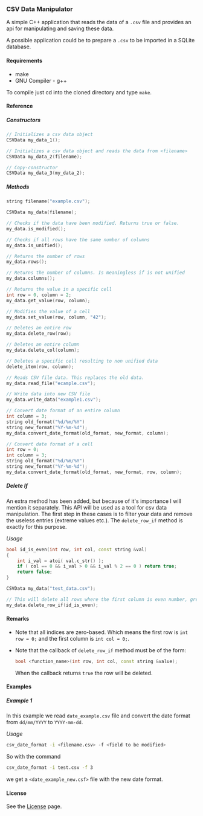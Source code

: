 ### CSV Data Manipulator

A simple C++ application that reads the data of a ``.csv`` file and provides an api for manipulating and saving these data.

A possible application could be to prepare a ``.csv`` to be imported in a SQLite database.

#### Requirements
* make
* GNU Compiler - g++

To compile just cd into the cloned directory and type ``make``.


#### Reference

##### Constructors
```cpp
// Initializes a csv data object
CSVData my_data_1(); 

// Initializes a csv data object and reads the data from <filename>
CSVData my_data_2(filename); 

// Copy-constructor
CSVData my_data_3(my_data_2);
```

##### Methods
```cpp
string filename("example.csv");

CSVData my_data(filename);

// Checks if the data have been modified. Returns true or false.
my_data.is_modified();

// Checks if all rows have the same number of columns
my_data.is_unified();

// Returns the number of rows
my_data.rows();

// Returns the number of columns. Is meaningless if is not unified
my_data.columns();

// Returns the value in a specific cell
int row = 0, column = 2;
my_data.get_value(row, column);

// Modifies the value of a cell
my_data.set_value(row, column, "42");

// Deletes an entire row
my_data.delete_row(row);

// Deletes an entire column
my_data.delete_col(column);

// Deletes a specific cell resulting to non unified data
delete_item(row, column);

// Reads CSV file data. This replaces the old data.
my_data.read_file("ecample.csv");

// Write data into new CSV file
my_data.write_data("example1.csv");

// Convert date format of an entire column
int column = 3;
string old_format("%d/%m/%Y")
string new_format("%Y-%m-%d");
my_data.convert_date_format(old_format, new_format, column);

// Convert date format of a cell
int row = 0;
int column = 3;
string old_format("%d/%m/%Y")
string new_format("%Y-%m-%d");
my_data.convert_date_format(old_format, new_format, row, column);
```

##### Delete If

An extra method has been added, but because of it's importance I will mention it separately. This API will be used as a tool for csv data manipulation.
The first step in these cases is to filter your data and remove the useless entries (extreme values etc.). The ``delete_row_if`` method is exactly for this purpose.

*Usage*

```cpp
bool id_is_even(int row, int col, const string &val)
{
    int i_val = atoi( val.c_str() );
    if ( col == 0 && i_val > 0 && i_val % 2 == 0 ) return true;
    return false;
}

CSVData my_data("test_data.csv");

// This will delete all rows where the first column is even number, greater than zero.
my_data.delete_row_if(id_is_even);
```

#### Remarks

* Note that all indices are zero-based. Which means the first row is ``int row = 0;`` and the first column is ``int col = 0;``.
* Note that the callback of ``delete_row_if`` method must be of the form:

    ```cpp
    bool <function_name>(int row, int col, const string &value);
    ```

    When the callback returns ``true`` the row will be deleted.

#### Examples

##### Example 1

In this example we read ``date_example.csv`` file and convert the date format from ``dd/mm/YYYY`` to ``YYYY-mm-dd``.

*Usage*

```bash
csv_date_format -i <filename.csv> -f <field to be modified>
```

So with the command

```bash
csv_date_format -i test.csv -f 3
```

we get a ``<date_example_new.csf>`` file with the new date format.

#### License
See the [License](https://github.com/ApollonGT/csv_manip/blob/master/LICENSE) page.
